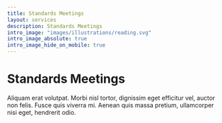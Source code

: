 ```yaml
---
title: Standards Meetings
layout: services
description: Standards Meetings
intro_image: "images/illustrations/reading.svg"
intro_image_absolute: true
intro_image_hide_on_mobile: true
---
```


# Standards Meetings

Aliquam erat volutpat. Morbi nisl tortor, dignissim eget efficitur vel, auctor non felis. Fusce quis viverra mi. Aenean quis massa pretium, ullamcorper nisi eget, hendrerit odio.
